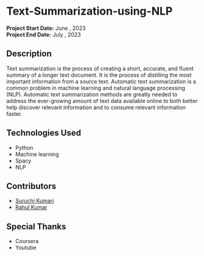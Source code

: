 # Text-Summarization-using-NLP

**Project Start Date:** June , 2023  
**Project End Date:**   July , 2023  

## Description

Text summarization is the process of creating a short, accurate, and fluent summary of a longer text document. It is the process of distilling the most important information from a source text. Automatic text summarization is a common problem in machine learning and natural language processing (NLP). Automatic text summarization methods are greatly needed to address the ever-growing amount of text data available online to both better help discover relevant information and to consume relevant information faster.

## Technologies Used
- Python  
- Machine learning
- Spacy
- NLP


## Contributors

- [Suruchi Kumari](https://github.com/suruchi574)
- [Rahul Kumar](https://github.com/yadhuwanshirahulr)


## Special Thanks
- Coursera
- Youtube
